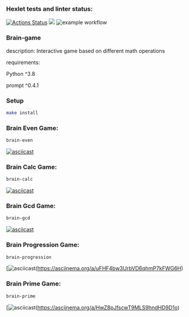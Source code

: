### Hexlet tests and linter status:
[![Actions Status](https://github.com/pavelisaew/python-project-49/workflows/hexlet-check/badge.svg)](https://github.com/pavelisaew/python-project-49/actions)
<a href="https://github.com/devdenh/pavelisaew/python-project-49"><img src="https://api.codeclimate.com/v1/badges/a99a88d28ad37a79dbf6/maintainability" /></a>
![example workflow](https://github.com/pavelisaew/python-project-49/actions/workflows/makelint.yml/badge.svg)

### Brain-game
description: Interactive game based on different math operations 

requirements:

Python ^3.8

prompt ^0.4.1

### Setup
```sh
make install
```

### Brain Even Game:
```sh
brain-even
```

[![asciicast](https://asciinema.org/a/Vkc7scI1cIRAFZZYXoqp6s6SS.svg)](https://asciinema.org/a/Vkc7scI1cIRAFZZYXoqp6s6SS)

### Brain Calc Game:
```sh
brain-calc
```

[![asciicast](https://asciinema.org/a/HFliAd815T8nkFjsBsrriuprH.svg)](https://asciinema.org/a/HFliAd815T8nkFjsBsrriuprH)

### Brain Gcd Game:
```sh
brain-gcd
```

[![asciicast](https://asciinema.org/a/PEqIjqnn9p6ndgmVvr4KpueVy.svg)](https://asciinema.org/a/PEqIjqnn9p6ndgmVvr4KpueVy)

### Brain Progression Game:
```sh
brain-progression
```

[![asciicast](https://asciinema.org/a/uFHF4bw3UrbVD6qhmP7kFWG6H.svg)(https://asciinema.org/a/uFHF4bw3UrbVD6qhmP7kFWG6H)

### Brain Prime Game:
```sh
brain-prime
```
[![asciicast](https://asciinema.org/a/HwZ8pJfscwT9MLS9hndHD9D1o.svg)(https://asciinema.org/a/HwZ8pJfscwT9MLS9hndHD9D1o)
